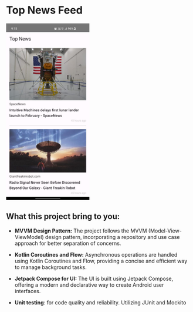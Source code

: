 # Top News Feed
<img src="./readme/ss.jpg" height="480"/>

## What this project bring to you:
- **MVVM Design Pattern:** The project follows the MVVM (Model-View-ViewModel) design pattern, incorporating a repository and use case approach for better separation of concerns.

- **Kotlin Coroutines and Flow:** Asynchronous operations are handled using Kotlin Coroutines and Flow, providing a concise and efficient way to manage background tasks.

- **Jetpack Compose for UI:** The UI is built using Jetpack Compose, offering a modern and declarative way to create Android user interfaces.

- **Unit testing**: for code quality and reliability. Utilizing JUnit and Mockito




